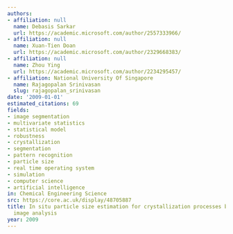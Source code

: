 ```yaml
---
authors:
- affiliation: null
  name: Debasis Sarkar
  url: https://academic.microsoft.com/author/2557333966/
- affiliation: null
  name: Xuan-Tien Doan
  url: https://academic.microsoft.com/author/2329668383/
- affiliation: null
  name: Zhou Ying
  url: https://academic.microsoft.com/author/2234295457/
- affiliation: National University Of Singapore
  name: Rajagopalan Srinivasan
  slug: rajagopalan_srinivasan
date: '2009-01-01'
estimated_citations: 69
fields:
- image segmentation
- multivariate statistics
- statistical model
- robustness
- crystallization
- segmentation
- pattern recognition
- particle size
- real time operating system
- simulation
- computer science
- artificial intelligence
in: Chemical Engineering Science
src: https://core.ac.uk/display/48705887
title: In situ particle size estimation for crystallization processes by multivariate
  image analysis
year: 2009
---
```

